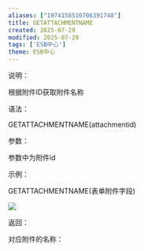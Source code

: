 ```yaml
---
aliases: ["1974158510706391748"]
title: GETATTACHMENTNAME
created: 2025-07-29
modified: 2025-07-29
tags: ['ESB中心']
theme: ESB中心
---
```


说明：

根据附件ID获取附件名称

语法：

GETATTACHMENTNAME(attachmentid)

参数：

参数中为附件id

示例：

GETATTACHMENTNAME(表单附件字段)

![](https://myhelpdoc.oss-cn-heyuan.aliyuncs.com/mdimages/038ab840c947857805c9a3a2af3fbc74.jpg)

返回：

对应附件的名称：

